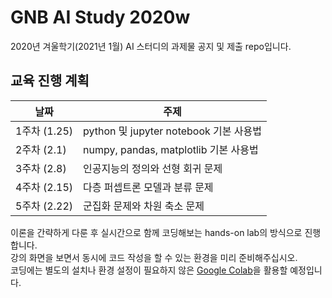 # GNB AI Study 2020w
2020년 겨울학기(2021년 1월) AI 스터디의 과제물 공지 및 제출 repo입니다.

## 교육 진행 계획
| 날짜 | 주제 |
|------|------|
| 1주차 (1.25) | python 및 jupyter notebook 기본 사용법 |
| 2주차 (2.1) | numpy, pandas, matplotlib 기본 사용법 |
| 3주차 (2.8) | 인공지능의 정의와 선형 회귀 문제 |
| 4주차 (2.15) | 다층 퍼셉트론 모델과 분류 문제 |
| 5주차 (2.22) | 군집화 문제와 차원 축소 문제 |

이론을 간략하게 다룬 후 실시간으로 함께 코딩해보는 hands-on lab의 방식으로 진행합니다.<br>
강의 화면을 보면서 동시에 코드 작성을 할 수 있는 환경을 미리 준비해주십시오.<br>
코딩에는 별도의 설치나 환경 설정이 필요하지 않은 [Google Colab](https://colab.research.google.com)을 활용할 예정입니다.
